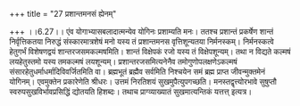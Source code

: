 +++
title = "27 प्रशान्तमनसं ह्येनम्"

+++
।।6.27।। एंव योगाभ्यासबलादात्मन्येव योगिनः प्रशाम्यति मनः। ततश्च
प्रशान्तं प्रकर्षेण शान्तं निर्वृत्तिकतया निरुद्धं संस्कारमात्रशेषं मनो
यस्य तं प्रशान्तमनस वृत्तिशून्यतया निर्मनस्कम्। निर्मनस्कत्वे हेतुगर्भं
विशेषणद्वयं शान्तरजसमकल्मषमिति। शान्तं विक्षेपकं रजो यस्य तं
विक्षेपशून्यम्। तथा न विद्यते कल्मषं लयहेतुस्तमो यस्य तमकल्मषं
लयशून्यम्। प्रशान्तरजसमित्यनेनैव तमोगुणोपलक्षणेऽकल्मषं
संसारहेतुधर्माधर्मादिविवर्जितमिति वा। ब्रह्मभूतं ब्रह्मैव सर्वमिति
निश्चयेन समं ब्रह्म प्राप्त जीवन्मुक्तमेनं योगिनम्। एवमुक्तेन
प्रकारेणेति श्रीधरः। उत्तमं निरतिशयं सुखमुपैत्युपगच्छति।
मनस्तद्वृत्त्योरभावे सुषुप्तौ स्वरुपसुखविर्भावप्रसिद्धिं द्योतयति
हिशब्दः। तथाच प्राग्व्याख्यातं सुखमात्यन्तिकं यत्तत्त् इत्यत्र।
